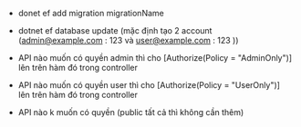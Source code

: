 - donet ef add migration migrationName
- dotnet ef database update (mặc định tạo 2 account (admin@example.com : 123 và user@example.com : 123 ))

- API nào muốn có quyền admin thì cho [Authorize(Policy = "AdminOnly")] lên trên hàm đó trong controller 
- API nào muốn có quyền user thì cho [Authorize(Policy = "UserOnly")] lên trên hàm đó trong controller 
- API nào k muốn có quyền (public tất cả thì không cần thêm)
